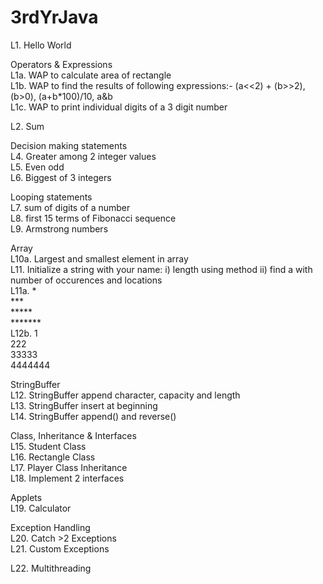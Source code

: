 # 3rdYrJava

L1. Hello World

Operators & Expressions  
L1a. WAP to calculate area of rectangle  
L1b. WAP to find the results of following expressions:- (a<<2) + (b>>2), (b>0), (a+b*100)/10, a&b  
L1c. WAP to print individual digits of a 3 digit number  

L2. Sum  

Decision making statements  
L4. Greater among 2 integer values  
L5. Even odd  
L6. Biggest of 3 integers  

Looping statements  
L7. sum of digits of a number  
L8. first 15 terms of Fibonacci sequence  
L9. Armstrong numbers  

Array  
L10a. Largest and smallest element in array  
L11. Initialize a string with your name: i) length using method ii) find a with number of occurences and locations  
L11a.    *  
        ***  
       *****  
      *******  
L12b.   1  
       222  
      33333  
     4444444  

StringBuffer  
L12. StringBuffer append character, capacity and length  
L13. StringBuffer insert at beginning  
L14. StringBuffer append() and reverse()  

Class, Inheritance & Interfaces  
L15. Student Class  
L16. Rectangle Class  
L17. Player Class Inheritance  
L18. Implement 2 interfaces  

Applets  
L19. Calculator  

Exception Handling  
L20. Catch >2 Exceptions  
L21. Custom Exceptions  

L22. Multithreading  
